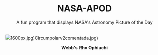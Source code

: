 <div align="center">
  <h1>
    NASA-APOD
  </h1>
</div>
  
<div align="center">
  A fun program that displays NASA's Astronomy Picture of the Day
</div>

<br>

![](https://apod.nasa.gov/apod/image/2307/STScI-01_RhoOph.png)1600px.jpg)Circumpolarv2comentada.jpg)

<p align = "center">
  <b>Webb's Rho Ophiuchi</b>
</p>
